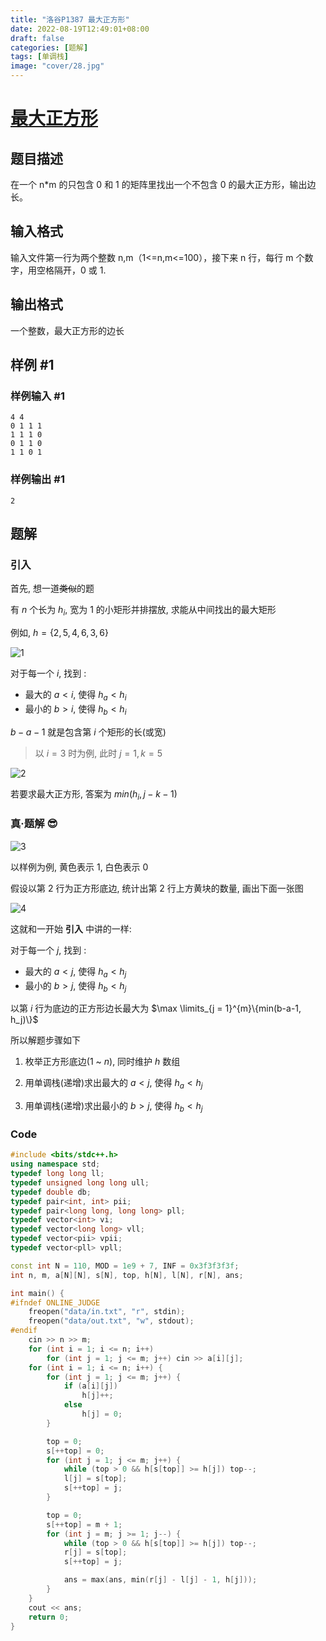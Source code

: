 ```yaml
---
title: "洛谷P1387 最大正方形"
date: 2022-08-19T12:49:01+08:00
draft: false
categories: [题解]
tags: [单调栈]
image: "cover/28.jpg"
---
```


# [最大正方形](https://www.luogu.com.cn/problem/P1387)

## 题目描述

在一个 n\*m 的只包含 0 和 1 的矩阵里找出一个不包含 0 的最大正方形，输出边长。

## 输入格式

输入文件第一行为两个整数 n,m（1<=n,m<=100），接下来 n 行，每行 m 个数字，用空格隔开，0 或 1.

## 输出格式

一个整数，最大正方形的边长

## 样例 #1

### 样例输入 #1

```
4 4
0 1 1 1
1 1 1 0
0 1 1 0
1 1 0 1
```

### 样例输出 #1

```
2
```

## 题解

### 引入

首先, 想一道~~类似~~的题

有 $n$ 个长为 $h_i$, 宽为 $1$ 的小矩形并排摆放, 求能从中间找出的最大矩形

例如, $h = \{2, 5, 4, 6, 3, 6\}$

![1](img/luoguP1387-1.png)

对于每一个 $i$, 找到 $:$

-   最大的 $a \lt i$, 使得 $h_a < h_i$
-   最小的 $b \gt i$, 使得 $h_b < h_i$

$b - a - 1$ 就是包含第 $i$ 个矩形的长(或宽)

> 以 $i = 3$ 时为例, 此时 $j = 1, k = 5$

![2](img/luoguP1387-2.png)

若要求最大正方形, 答案为 $min(h_i , j - k - 1)$

### 真·题解 😎

![3](img/luoguP1387-3.png)

以样例为例, 黄色表示 $1$, 白色表示 $0$

假设以第 $2$ 行为正方形底边, 统计出第 $2$ 行上方黄块的数量, 画出下面一张图

![4](img/luoguP1387-4.png)

这就和一开始 **引入** 中讲的一样:

对于每一个 $j$, 找到 $:$

-   最大的 $a \lt j$, 使得 $h_a < h_j$
-   最小的 $b \gt j$, 使得 $h_b < h_j$

以第 $i$ 行为底边的正方形边长最大为 $\max \limits_{j = 1}^{m}\{min(b-a-1, h_j)\}$

所以解题步骤如下

1. 枚举正方形底边($1$ ~ $n$), 同时维护 $h$ 数组

2. 用单调栈(递增)求出最大的 $a \lt j$, 使得 $h_a < h_j$

3. 用单调栈(递增)求出最小的 $b \gt j$, 使得 $h_b < h_j$


### Code
```cpp
#include <bits/stdc++.h>
using namespace std;
typedef long long ll;
typedef unsigned long long ull;
typedef double db;
typedef pair<int, int> pii;
typedef pair<long long, long long> pll;
typedef vector<int> vi;
typedef vector<long long> vll;
typedef vector<pii> vpii;
typedef vector<pll> vpll;

const int N = 110, MOD = 1e9 + 7, INF = 0x3f3f3f3f;
int n, m, a[N][N], s[N], top, h[N], l[N], r[N], ans;

int main() {
#ifndef ONLINE_JUDGE
    freopen("data/in.txt", "r", stdin);
    freopen("data/out.txt", "w", stdout);
#endif
    cin >> n >> m;
    for (int i = 1; i <= n; i++)
        for (int j = 1; j <= m; j++) cin >> a[i][j];
    for (int i = 1; i <= n; i++) {
        for (int j = 1; j <= m; j++) {
            if (a[i][j])
                h[j]++;
            else
                h[j] = 0;
        }

        top = 0;
        s[++top] = 0;
        for (int j = 1; j <= m; j++) {
            while (top > 0 && h[s[top]] >= h[j]) top--;
            l[j] = s[top];
            s[++top] = j;
        }

        top = 0;
        s[++top] = m + 1;
        for (int j = m; j >= 1; j--) {
            while (top > 0 && h[s[top]] >= h[j]) top--;
            r[j] = s[top];
            s[++top] = j;

            ans = max(ans, min(r[j] - l[j] - 1, h[j]));
        }
    }
    cout << ans;
    return 0;
}
```

